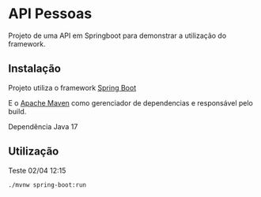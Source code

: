 # API Pessoas

Projeto de uma API em Springboot para demonstrar a utilização
do framework. 

## Instalação

Projeto utiliza o framework
[Spring Boot](https://spring.io/projects/spring-boot#overview) 

E o [Apache Maven](https://maven.apache.org/) como gerenciador de dependencias e responsável pelo build.

Dependência Java 17

## Utilização

Teste 02/04 12:15


```
./mvnw spring-boot:run
```
